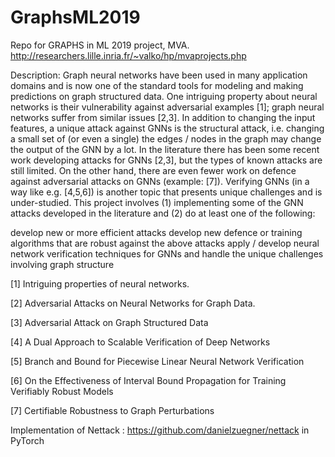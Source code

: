 # GraphsML2019
Repo for GRAPHS in ML 2019 project, MVA.
http://researchers.lille.inria.fr/~valko/hp/mvaprojects.php

Description:  Graph neural networks have been used in many application domains and is now one of the standard tools
for modeling and making predictions on graph structured data.  One intriguing property about neural networks is
their vulnerability against adversarial examples [1]; graph neural networks suffer from similar issues [2,3].
In addition to changing the input features, a unique attack against GNNs is the structural attack, i.e. changing
a small set of (or even a single) the edges / nodes in the graph may change the output of the GNN by a lot.
In the literature there has been some recent work developing attacks for GNNs [2,3], but the types of known attacks
are still limited.  On the other hand, there are even fewer work on defence against adversarial attacks on GNNs
(example: [7]).  Verifying GNNs (in a way like e.g. [4,5,6]) is another topic that presents unique challenges and
is under-studied.  This project involves (1) implementing some of the GNN attacks developed in the literature and
(2) do at least one of the following:

develop new or more efficient attacks
develop new defence or training algorithms that are robust against the above attacks
apply / develop neural network verification techniques for GNNs and handle the unique challenges
involving graph structure

[1] Intriguing properties of neural networks.

[2] Adversarial Attacks on Neural Networks for Graph Data.

[3] Adversarial Attack on Graph Structured Data

[4] A Dual Approach to Scalable Verification of Deep Networks

[5] Branch and Bound for Piecewise Linear Neural Network Verification

[6] On the Effectiveness of Interval Bound Propagation for Training Verifiably Robust Models

[7] Certifiable Robustness to Graph Perturbations



Implementation of Nettack : https://github.com/danielzuegner/nettack in PyTorch